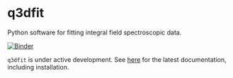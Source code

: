 # q3dfit
Python software for fitting integral field spectroscopic data.

[![Binder](https://mybinder.org/badge_logo.svg)](https://mybinder.org/v2/gh/Q3D/q3dfit/binder)

`q3dfit` is under active development. See
[here](https://q3dfit.readthedocs.io/en/latest/) for the latest
documentation, including installation.
